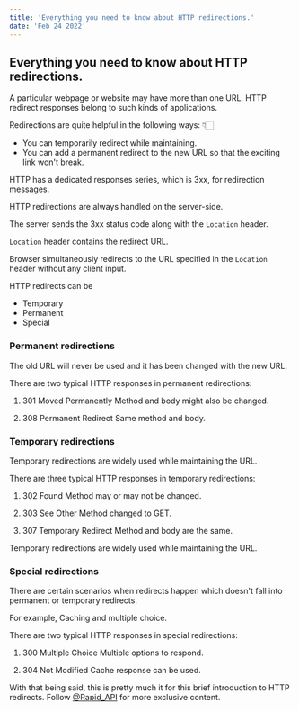 ```yaml
---
title: 'Everything you need to know about HTTP redirections.'
date: 'Feb 24 2022'
---
```


## Everything you need to know about HTTP redirections.

A particular webpage or website may have more than one URL. HTTP redirect responses belong to such kinds of applications.

Redirections are quite helpful in the following ways: 👇🏻

-   You can temporarily redirect while maintaining.
-   You can add a permanent redirect to the new URL so that the exciting link won't break.

HTTP has a dedicated responses series, which is 3xx, for redirection messages.

HTTP redirections are always handled on the server-side.

The server sends the 3xx status code along with the `Location` header.

`Location` header contains the redirect URL.

Browser simultaneously redirects to the URL specified in the `Location` header without any client input.

HTTP redirects can be

-   Temporary
-   Permanent
-   Special

### Permanent redirections

The old URL will never be used and it has been changed with the new URL.

There are two typical HTTP responses in permanent redirections:

1. 301 Moved Permanently
   Method and body might also be changed.

2. 308 Permanent Redirect
   Same method and body.

### Temporary redirections

Temporary redirections are widely used while maintaining the URL.

There are three typical HTTP responses in temporary redirections:

1. 302 Found
   Method may or may not be changed.

2. 303 See Other
   Method changed to GET.

3. 307 Temporary Redirect
   Method and body are the same.

Temporary redirections are widely used while maintaining the URL.

### Special redirections

There are certain scenarios when redirects happen which doesn't fall into permanent or temporary redirects.

For example, Caching and multiple choice.

There are two typical HTTP responses in special redirections:

1. 300 Multiple Choice
   Multiple options to respond.

2. 304 Not Modified
   Cache response can be used.

With that being said, this is pretty much it for this brief introduction to HTTP redirects. Follow [@Rapid_API](https://RapidAPI.com/hub) for more exclusive content.

